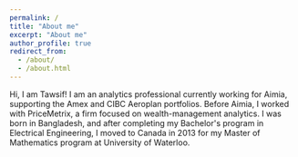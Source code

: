 ```yaml
---
permalink: /
title: "About me"
excerpt: "About me"
author_profile: true
redirect_from: 
  - /about/
  - /about.html
---
```

Hi, I am Tawsif! I am an analytics professional currently working for Aimia, supporting the Amex and CIBC Aeroplan portfolios. Before Aimia, I worked with PriceMetrix, a firm focused on wealth-management analytics. I was born in Bangladesh, and after completing my Bachelor's program in Electrical Engineering, I moved to Canada in 2013 for my Master of Mathematics program at University of Waterloo. 


